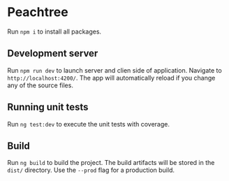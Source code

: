 # Peachtree

Run `npm i` to install all packages.

## Development server

Run `npm run dev` to launch server and clien side of application. Navigate to `http://localhost:4200/`. The app will automatically reload if you change any of the source files.

## Running unit tests

Run `ng test:dev` to execute the unit tests with coverage.

## Build

Run `ng build` to build the project. The build artifacts will be stored in the `dist/` directory. Use the `--prod` flag for a production build.
